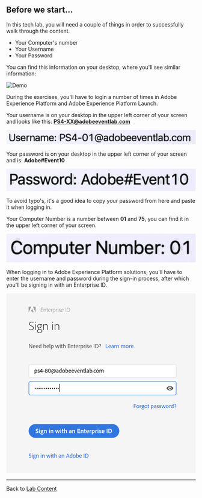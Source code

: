 ## Before we start...

In this tech lab, you will need a couple of things in order to successfully walk through the content.

  * Your Computer's number
  * Your Username
  * Your Password

You can find this information on your desktop, where you'll see similar information:

![Demo](../resources/windows_login_information.png)

During the exercises, you'll have to login a number of times in Adobe Experience Platform and Adobe Experience Platform Launch.

Your username is on your desktop in the upper left corner of your screen and looks like this:
**PS4-XX@adobeeventlab.com**

![Demo](../resources/username.png)

Your password is on your desktop in the upper left corner of your screen and is:
**Adobe#Event10**

![Demo](../resources/pw.png)

To avoid typo's, it's a good idea to copy your password from here and paste it when logging in.

Your Computer Number is a number between **01** and **75**, you can find it in the upper left corner of your screen.

![Demo](../resources/computer.png)

When logging in to Adobe Experience Platform solutions, you'll have to enter the username and password during the sign-in process, after which you'll be signing in with an Enterprise ID.

![Demo](../resources/entid.png)

---

Back to [Lab Content](../README.md)
